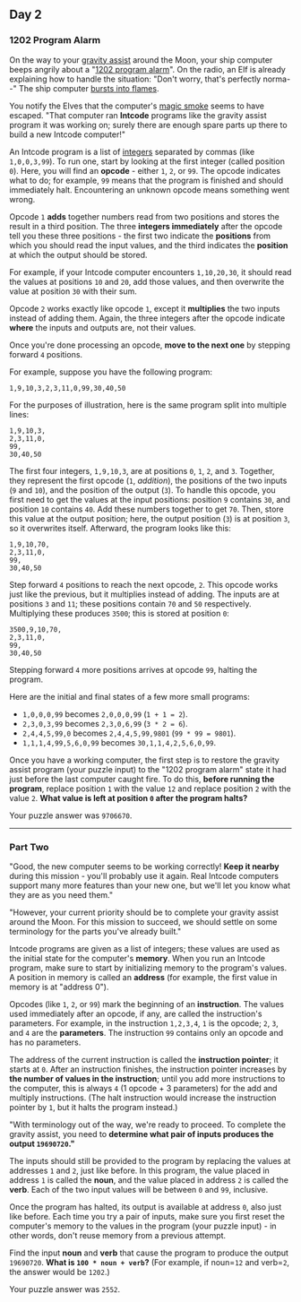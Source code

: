 ## Day 2

### 1202 Program Alarm

On the way to your [gravity assist](https://en.wikipedia.org/wiki/Gravity_assist) around the Moon, 
your ship computer beeps angrily about a "[1202 program alarm](https://www.hq.nasa.gov/alsj/a11/a11.landing.html#1023832)".
On the radio, an Elf is already explaining how to handle the situation: "Don't worry, that's 
perfectly norma--" The ship computer [bursts into flames](https://en.wikipedia.org/wiki/Halt_and_Catch_Fire).

You notify the Elves that the computer's [magic smoke](https://en.wikipedia.org/wiki/Magic_smoke) 
seems to have escaped. "That computer ran **Intcode** programs like the gravity assist program 
it was working on; surely there are enough spare parts up there to build a new Intcode computer!"

An Intcode program is a list of [integers](https://en.wikipedia.org/wiki/Integer) separated by 
commas (like `1,0,0,3,99`). To run one, start by looking at the first integer (called position `0`). 
Here, you will find an **opcode** - either `1`, `2`, or `99`. The opcode indicates what to do; for 
example, `99` means that the program is finished and should immediately halt. Encountering an 
unknown opcode means something went wrong.

Opcode `1` **adds** together numbers read from two positions and stores the result in a third 
position. The three **integers immediately** after the opcode tell you these three positions - 
the first two indicate the **positions** from which you should read the input values, and the 
third indicates the **position** at which the output should be stored.

For example, if your Intcode computer encounters `1,10,20,30`, it should read the values at 
positions `10` and `20`, add those values, and then overwrite the value at position `30` with their 
sum.

Opcode `2` works exactly like opcode `1`, except it **multiplies** the two inputs instead of 
adding them. Again, the three integers after the opcode indicate **where** the inputs and outputs 
are, not their values.

Once you're done processing an opcode, **move to the next one** by stepping forward `4` 
positions.

For example, suppose you have the following program:

`1,9,10,3,2,3,11,0,99,30,40,50`

For the purposes of illustration, here is the same program split into multiple lines:

```
1,9,10,3,
2,3,11,0,
99,
30,40,50
```

The first four integers, `1,9,10,3`, are at positions `0`, `1`, `2`, and `3`. Together, they represent 
the first opcode (`1`, _addition_), the positions of the two inputs (`9` and `10`), and the position of 
the output (`3`). To handle this opcode, you first need to get the values at the input positions: 
position `9` contains `30`, and position `10` contains `40`. Add these numbers together to get `70`. 
Then, store this value at the output position; here, the output position (`3`) is at position `3`, so it 
overwrites itself. Afterward, the program looks like this:

```
1,9,10,70,
2,3,11,0,
99,
30,40,50
```

Step forward `4` positions to reach the next opcode, `2`. This opcode works just like the previous, 
but it multiplies instead of adding. The inputs are at positions `3` and `11`; these positions contain
`70` and `50` respectively. Multiplying these produces `3500`; this is stored at position `0`:

```
3500,9,10,70,
2,3,11,0,
99,
30,40,50
```

Stepping forward `4` more positions arrives at opcode `99`, halting the program.

Here are the initial and final states of a few more small programs:

- `1,0,0,0,99` becomes `2,0,0,0,99` (`1 + 1 = 2`).
- `2,3,0,3,99` becomes `2,3,0,6,99` (`3 * 2 = 6`).
- `2,4,4,5,99,0` becomes `2,4,4,5,99,9801` (`99 * 99 = 9801`).
- `1,1,1,4,99,5,6,0,99` becomes `30,1,1,4,2,5,6,0,99`.

Once you have a working computer, the first step is to restore the gravity assist program 
(your puzzle input) to the "1202 program alarm" state it had just before the last computer 
caught fire. To do this, **before running the program**, replace position `1` with the value `12` 
and replace position `2` with the value `2`. 
**What value is left at position `0` after the program halts?**

Your puzzle answer was `9706670`.

---

### Part Two

"Good, the new computer seems to be working correctly! **Keep it nearby** during this mission - 
you'll probably use it again. Real Intcode computers support many more features than your new 
one, but we'll let you know what they are as you need them."

"However, your current priority should be to complete your gravity assist around the Moon. 
For this mission to succeed, we should settle on some terminology for the parts you've already 
built."

Intcode programs are given as a list of integers; these values are used as the initial state for the 
computer's **memory**. When you run an Intcode program, make sure to start by initializing 
memory to the program's values. A position in memory is called an **address** (for example, 
the first value in memory is at "address 0").

Opcodes (like `1`, `2`, or `99`) mark the beginning of an **instruction**. The values used 
immediately after an opcode, if any, are called the instruction's parameters. For example, in the 
instruction `1,2,3,4`, `1` is the opcode; `2`, `3`, and `4` are the **parameters**. The instruction 
`99` contains only an opcode and has no parameters.

The address of the current instruction is called the **instruction pointer**; it starts at `0`. After 
an instruction finishes, the instruction pointer increases by **the number of values in the 
instruction**; until you add more instructions to the computer, this is always `4` 
(1 opcode + 3 parameters) for the add and multiply instructions. (The halt instruction would 
increase the instruction pointer by `1`, but it halts the program instead.)

"With terminology out of the way, we're ready to proceed. To complete the gravity assist, 
you need to **determine what pair of inputs produces the output `19690720`."**

The inputs should still be provided to the program by replacing the values at addresses `1` 
and `2`, just like before. In this program, the value placed in address `1` is called the **noun**, 
and the value placed in address `2` is called the **verb**. Each of the two input values will 
be between `0` and `99`, inclusive.

Once the program has halted, its output is available at address `0`, also just like before. Each 
time you try a pair of inputs, make sure you first reset the computer's memory to the values 
in the program (your puzzle input) - in other words, don't reuse memory from a previous attempt.

Find the input **noun** and **verb** that cause the program to produce the output `19690720`. 
**What is `100 * noun + verb`?** (For example, if noun=`12` and verb=`2`, the answer 
would be `1202`.)

Your puzzle answer was `2552`.
